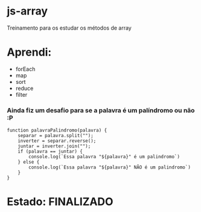 # js-array
Treinamento para os estudar os métodos de array 

# Aprendi:
- forEach
- map
- sort
- reduce
- filter

### Ainda fiz um desafio para se a palavra é um palíndromo ou não :P
```
function palavraPalindromo(palavra) {
    separar = palavra.split("");
    inverter = separar.reverse();
    juntar = inverter.join("");
    if (palavra == juntar) {
        console.log(`Essa palavra "${palavra}" é um palindromo`)
    } else {
        console.log(`Essa palavra "${palavra}" NÃO é um palindromo`)
    }
}
```

# Estado: FINALIZADO
